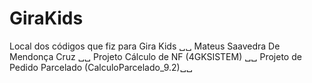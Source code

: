 # GiraKids
Local dos códigos que fiz para Gira Kids ␣␣
Mateus Saavedra De Mendonça Cruz ␣␣
Projeto Cálculo de NF (4GKSISTEM) ␣␣
Projeto de Pedido Parcelado (CalculoParcelado_9.2)␣␣
